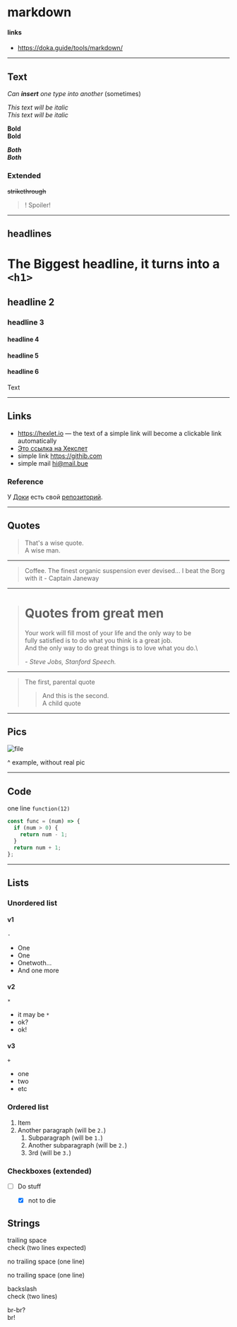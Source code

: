 # markdown

#### links

- https://doka.guide/tools/markdown/ 

---

## Text

*Can **insert** one *type* into another* (sometimes)

*This text will be italic*  
_This text will be italic_

**Bold**  
__Bold__

***Both***  
___Both___  

### Extended

~~strikethrough~~

>! Spoiler!

---

## headlines

# The Biggest headline, it turns into a  `<h1>`

## headline 2

### headline 3

#### headline 4

#### headline 5 

#### headline 6

Text

---

## Links

- https://hexlet.io — the text of a simple link will become a clickable link automatically
- [Это ссылка на Хекслет](https://hexlet.io)
- simple link <https://githib.com>
- simple mail <hi@mail.bue>

### Reference

У [Доки][1] есть свой [репозиторий][repo].


[1]: https://doka.guide "Энциклопедия про web-dev"
[repo]: https://github.com/doka-guide "Репозиторий Доки"

---

## Quotes

> That's a wise quote.\
> A wise man.

---

> Coffee. The finest organic suspension ever devised... I beat the Borg with it - Captain Janeway

---

> # Quotes from great men
> Your work will fill most of your life and the only way to be\
> fully satisfied is to do what you think is a great job.\
> And the only way to do great things is to love what you do.\
>
> *- Steve Jobs, Stanford Speech.*

---

> The first, parental quote
> > And this is the second.\
> > A child quote

---

## Pics

![file](alt-text)

^ example, without real pic

---

## Code

one line `function(12)` 

```javascript
const func = (num) => {
  if (num > 0) {
    return num - 1;
  }
  return num + 1;
};
```

---

## Lists

### Unordered list

#### v1

`-`

- One
- One
- Onetwoth...
- And one more

#### v2

`*`

* it may be `*`
* ok?
* ok!

#### v3 

`+`

+ one
+ two
+ etc

### Ordered list

1. Item
1. Another paragraph (will be `2.`)
	1. Subparagraph (will be `1.`)
	1. Another subparagraph (will be `2.`)
	1. 3rd (will be `3.`)

### Checkboxes (extended)

- [ ] Do stuff
	- [x] not to die


## Strings

trailing space  
check (two lines expected)

no trailing 
space (one line)

no trailing
space (one line)

backslash\
check (two lines)

br-br?<br>
br!
